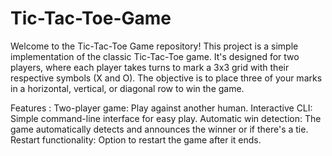 # Tic-Tac-Toe-Game
Welcome to the Tic-Tac-Toe Game repository! This project is a simple implementation of the classic Tic-Tac-Toe game. It's designed for two players, where each player takes turns to mark a 3x3 grid with their respective symbols (X and O). The objective is to place three of your marks in a horizontal, vertical, or diagonal row to win the game.

Features :
Two-player game: Play against another human.
Interactive CLI: Simple command-line interface for easy play.
Automatic win detection: The game automatically detects and announces the winner or if there's a tie.
Restart functionality: Option to restart the game after it ends.

